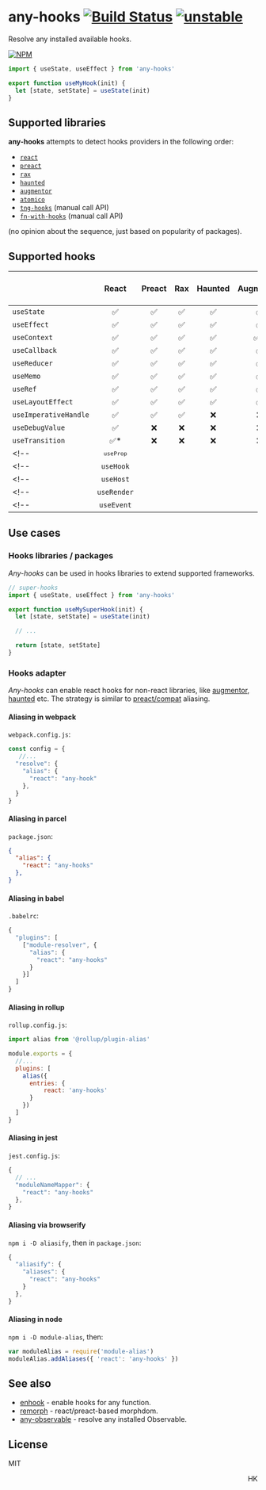 # any-hooks [![Build Status](https://travis-ci.org/dy/any-hooks.svg?branch=master)](https://travis-ci.org/dy/any-hooks) [![unstable](https://img.shields.io/badge/stability-unstable-yellow.svg)](http://github.com/badges/stability-badges)

Resolve any installed available hooks.

[![NPM](https://nodei.co/npm/any-hooks.png?mini=true)](https://nodei.co/npm/any-hooks/)

```js
import { useState, useEffect } from 'any-hooks'

export function useMyHook(init) {
  let [state, setState] = useState(init)
}
```

## Supported libraries

**any-hooks** attempts to detect hooks providers in the following order:

* [`react`](https://ghub.io/react)
* [`preact`](https://ghub.io/preact)
* [`rax`](https://ghub.io/rax)
* [`haunted`](https://ghub.io/haunted)
* [`augmentor`](https://ghub.io/augmentor)
* [`atomico`](https://ghub.io/atomico)
* [`tng-hooks`](https://ghub.io/tng-hooks) (manual call API)
* [`fn-with-hooks`](https://ghub.io/fn-with-hooks) (manual call API)

(no opinion about the sequence, just based on popularity of packages).


## Supported hooks

|                        | React | Preact | Rax | Haunted | Augmentor | Atomico | TNG-hooks | fn-with-hooks |
|---|:---:|:---:|:---:|:---:|:---:|:---:|:---:|:---:|
| `useState`              | ✅    | ✅    | ✅  | ✅      | ✅        | ✅      | ✅      | ✅ |
| `useEffect`             | ✅    | ✅    | ✅  | ✅      | ✅        | ✅      | ✅      | ✅ |
| `useContext`            | ✅    | ✅    | ✅  | ✅      | ✅*       | ❌      | ❌      | ❌ |
| `useCallback`           | ✅    | ✅    | ✅  | ✅      | ✅        | ❌      | ✅      | ✅ |
| `useReducer`            | ✅    | ✅    | ✅  | ✅      | ✅        | ✅      | ✅      | ✅ |
| `useMemo`               | ✅    | ✅    | ✅  | ✅      | ✅        | ✅      | ✅      | ✅ |
| `useRef`                | ✅    | ✅    | ✅  | ✅      | ✅        | ❌      | ✅      | ❌ |
| `useLayoutEffect`       | ✅    | ✅    | ✅  | ✅      | ✅        | ✅      | ❌      | ❌ |
| `useImperativeHandle`   | ✅    | ✅    | ✅  | ❌      | ❌        | ❌      | ❌      | ❌ |
| `useDebugValue`         | ✅    | ❌    | ❌  | ❌      | ❌        | ❌      | ❌      | ❌ |
| `useTransition`         | ✅*   | ❌    | ❌  | ❌      | ❌        | ❌      | ❌      | ❌ |
<!-- | <small>`useProp`</small>|       |       |      |         |           |         |         |    | -->
<!-- | `useHook`               |       |       |      |         |           |         |         |    | -->
<!-- | `useHost`               |       |       |      |         |           |         |         |    | -->
<!-- | `useRender`             |       |       |      |         |           |         |         |    | -->
<!-- | `useEvent`              |       |       |      |         |           |         |         |    | -->


## Use cases

### Hooks libraries / packages

_Any-hooks_ can be used in hooks libraries to extend supported frameworks.

```js
// super-hooks
import { useState, useEffect } from 'any-hooks'

export function useMySuperHook(init) {
  let [state, setState] = useState(init)

  // ...

  return [state, setState]
}
```

### Hooks adapter

_Any-hooks_ can enable react hooks for non-react libraries, like [augmentor](https://ghub.io/augmentor), [haunted](https://ghub.io/haunted) etc. The strategy is similar to [preact/compat](https://preactjs.com/guide/v10/getting-started#integrating-into-an-existing-pipeline) aliasing.

#### Aliasing in webpack

`webpack.config.js`:
```js
const config = {
   //...
  "resolve": {
    "alias": {
      "react": "any-hook"
    },
  }
}
```

#### Aliasing in parcel

`package.json`:
```json
{
  "alias": {
    "react": "any-hooks"
  },
}
```

#### Aliasing in babel

`.babelrc`:
```js
{
  "plugins": [
    ["module-resolver", {
      "alias": {
        "react": "any-hooks"
      }
    }]
  ]
}
```

#### Aliasing in rollup

`rollup.config.js`:
```js
import alias from '@rollup/plugin-alias'

module.exports = {
  //...
  plugins: [
    alias({
      entries: {
          react: 'any-hooks'
      }
    })
  ]
}
```

#### Aliasing in jest

`jest.config.js`:
```js
{
  // ...
  "moduleNameMapper": {
    "react": "any-hooks"
  },
}
```

#### Aliasing via browserify

`npm i -D aliasify`, then in `package.json`:
```js
{
  "aliasify": {
    "aliases": {
      "react": "any-hooks"
    }
  },
}
```

#### Aliasing in node

`npm i -D module-alias`, then:

```js
var moduleAlias = require('module-alias')
moduleAlias.addAliases({ 'react': 'any-hooks' })
```

## See also

* [enhook](https://ghub.io/enhook) - enable hooks for any function.
* [remorph](https://ghub.io/@dy/remorph) - react/preact-based morphdom.
* [any-observable](https://ghub.io/any-observable) - resolve any installed Observable.

## License

MIT

<p align="right">HK</p>
